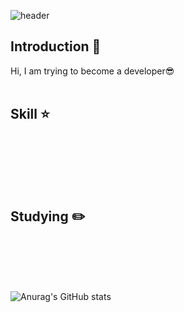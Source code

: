 
<!-- 헤더 -->
![header](https://capsule-render.vercel.app/api?type=slice&color=auto&height=200&section=header&text=Welcome!&desc=I'm%20Yoon%20Johyun&fontSize=60&rotate=14&fontAlignY=27&fontAlign=75&descAlignY=43&descAlign=80&&animation=twinkling)
<div align=left>


<!--소개-->

## Introduction :raised_hands:
 Hi, I am trying to become a developer😎
<br/><br/>
 
 
 <!--기술스택-->
  ## Skill :star:
  <!--프론트-->

   <br/>
  <!--백-->

  <br/>
  <!--언어 및 툴-->

<br/><br/>
  
 <!--공부중 -->
 
  ## Studying :pencil2: 
 <!--img src="https://img.shields.io/badge/Next.js-000000?style=flat&logo=Next.js&logoColor=white"/-->
  <!--백-->
  <br/>
  <!--img src="https://img.shields.io/badge/Spring-6DB33F?style=flat&logo=Spring&logoColor=white"/->
 <!--언어 및 툴 --> <br/>
  <!--img src="https://img.shields.io/badge/jQuery-0769AD?style=flat&logo=jQuery&logoColor=white"/-->
 <br/>
 <br/>
  

 
</div>

![Anurag's GitHub stats](https://github-readme-stats.vercel.app/api?username=porory415&show_icons=true&theme=radical)

